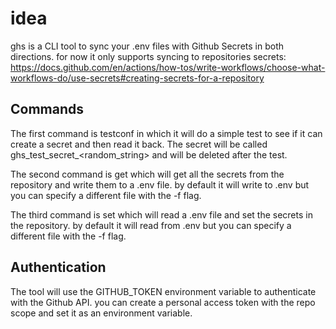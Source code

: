 # idea

ghs is a CLI tool to sync your .env files with Github Secrets in both directions. for now it only supports syncing to repositories secrets: https://docs.github.com/en/actions/how-tos/write-workflows/choose-what-workflows-do/use-secrets#creating-secrets-for-a-repository 

## Commands 

The first command is testconf in which it will do a simple test to see if it can create a secret and then read it back. The secret will be called ghs_test_secret_<random_string>    and will be deleted after the test.

The second command is get which will get all the secrets from the repository and write them to a .env file. by default it will write to .env but you can specify a different file with the -f flag.

The third command is set which will read a .env file and set the secrets in the repository. by default it will read from .env but you can specify a different file with the -f flag.

## Authentication

The tool will use the GITHUB_TOKEN environment variable to authenticate with the Github API. you can create a personal access token with the repo scope and set it as an environment variable.



